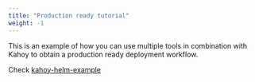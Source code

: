 ```yaml
---
title: "Production ready tutorial"
weight: -1
---
```


This is an example of how you can use multiple tools in combination with Kahoy to obtain a production ready deployment workflow.

Check [kahoy-helm-example](https://github.com/slok/kahoy-helm-example)
